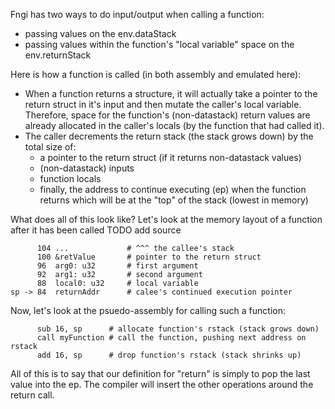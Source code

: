 
Fngi has two ways to do input/output when calling a function:
- passing values on the env.dataStack
- passing values within the function's "local variable" space on the env.returnStack

Here is how a function is called (in both assembly and emulated here):
- When a function returns a structure, it will actually take a pointer to the
  return struct in it's input and then mutate the caller's local variable.
  Therefore, space for the function's (non-datastack) return values are
  already allocated in the caller's locals (by the function that had called
  it).
- The caller decrements the return stack (the stack grows down) by the total
  size of:
  - a pointer to the return struct (if it returns non-datastack values)
  - (non-datastack) inputs
  - function locals
  - finally, the address to continue executing (ep) when the function returns
    which will be at the "top" of the stack (lowest in memory)

What does all of this look like? Let's look at the memory layout of a function
after it has been called TODO add source

          104 ...             # ^^^ the callee's stack
          100 &retValue       # pointer to the return struct
          96  arg0: u32       # first argument
          92  arg1: u32       # second argument
          88  local0: u32     # local variable
    sp -> 84  returnAddr      # calee's continued execution pointer

Now, let's look at the psuedo-assembly for calling such a function:

          sub 16, sp      # allocate function's rstack (stack grows down)
          call myFunction # call the function, pushing next address on rstack
          add 16, sp      # drop function's rstack (stack shrinks up)

All of this is to say that our definition for "return" is simply to
pop the last value into the ep. The compiler will insert the other
operations around the return call.
